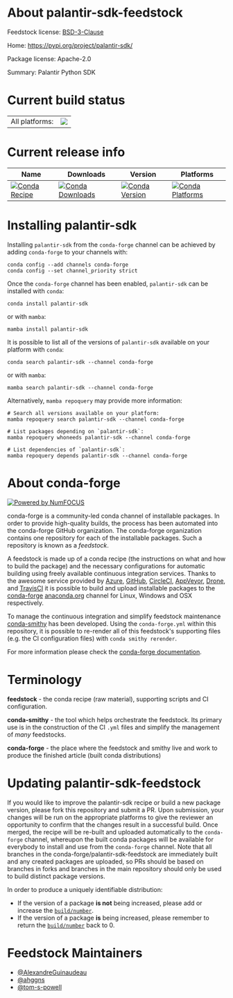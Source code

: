 About palantir-sdk-feedstock
============================

Feedstock license: [BSD-3-Clause](https://github.com/conda-forge/palantir-sdk-feedstock/blob/main/LICENSE.txt)

Home: https://pypi.org/project/palantir-sdk/

Package license: Apache-2.0

Summary: Palantir Python SDK

Current build status
====================


<table><tr><td>All platforms:</td>
    <td>
      <a href="https://dev.azure.com/conda-forge/feedstock-builds/_build/latest?definitionId=16030&branchName=main">
        <img src="https://dev.azure.com/conda-forge/feedstock-builds/_apis/build/status/palantir-sdk-feedstock?branchName=main">
      </a>
    </td>
  </tr>
</table>

Current release info
====================

| Name | Downloads | Version | Platforms |
| --- | --- | --- | --- |
| [![Conda Recipe](https://img.shields.io/badge/recipe-palantir--sdk-green.svg)](https://anaconda.org/conda-forge/palantir-sdk) | [![Conda Downloads](https://img.shields.io/conda/dn/conda-forge/palantir-sdk.svg)](https://anaconda.org/conda-forge/palantir-sdk) | [![Conda Version](https://img.shields.io/conda/vn/conda-forge/palantir-sdk.svg)](https://anaconda.org/conda-forge/palantir-sdk) | [![Conda Platforms](https://img.shields.io/conda/pn/conda-forge/palantir-sdk.svg)](https://anaconda.org/conda-forge/palantir-sdk) |

Installing palantir-sdk
=======================

Installing `palantir-sdk` from the `conda-forge` channel can be achieved by adding `conda-forge` to your channels with:

```
conda config --add channels conda-forge
conda config --set channel_priority strict
```

Once the `conda-forge` channel has been enabled, `palantir-sdk` can be installed with `conda`:

```
conda install palantir-sdk
```

or with `mamba`:

```
mamba install palantir-sdk
```

It is possible to list all of the versions of `palantir-sdk` available on your platform with `conda`:

```
conda search palantir-sdk --channel conda-forge
```

or with `mamba`:

```
mamba search palantir-sdk --channel conda-forge
```

Alternatively, `mamba repoquery` may provide more information:

```
# Search all versions available on your platform:
mamba repoquery search palantir-sdk --channel conda-forge

# List packages depending on `palantir-sdk`:
mamba repoquery whoneeds palantir-sdk --channel conda-forge

# List dependencies of `palantir-sdk`:
mamba repoquery depends palantir-sdk --channel conda-forge
```


About conda-forge
=================

[![Powered by
NumFOCUS](https://img.shields.io/badge/powered%20by-NumFOCUS-orange.svg?style=flat&colorA=E1523D&colorB=007D8A)](https://numfocus.org)

conda-forge is a community-led conda channel of installable packages.
In order to provide high-quality builds, the process has been automated into the
conda-forge GitHub organization. The conda-forge organization contains one repository
for each of the installable packages. Such a repository is known as a *feedstock*.

A feedstock is made up of a conda recipe (the instructions on what and how to build
the package) and the necessary configurations for automatic building using freely
available continuous integration services. Thanks to the awesome service provided by
[Azure](https://azure.microsoft.com/en-us/services/devops/), [GitHub](https://github.com/),
[CircleCI](https://circleci.com/), [AppVeyor](https://www.appveyor.com/),
[Drone](https://cloud.drone.io/welcome), and [TravisCI](https://travis-ci.com/)
it is possible to build and upload installable packages to the
[conda-forge](https://anaconda.org/conda-forge) [anaconda.org](https://anaconda.org/)
channel for Linux, Windows and OSX respectively.

To manage the continuous integration and simplify feedstock maintenance
[conda-smithy](https://github.com/conda-forge/conda-smithy) has been developed.
Using the ``conda-forge.yml`` within this repository, it is possible to re-render all of
this feedstock's supporting files (e.g. the CI configuration files) with ``conda smithy rerender``.

For more information please check the [conda-forge documentation](https://conda-forge.org/docs/).

Terminology
===========

**feedstock** - the conda recipe (raw material), supporting scripts and CI configuration.

**conda-smithy** - the tool which helps orchestrate the feedstock.
                   Its primary use is in the construction of the CI ``.yml`` files
                   and simplify the management of *many* feedstocks.

**conda-forge** - the place where the feedstock and smithy live and work to
                  produce the finished article (built conda distributions)


Updating palantir-sdk-feedstock
===============================

If you would like to improve the palantir-sdk recipe or build a new
package version, please fork this repository and submit a PR. Upon submission,
your changes will be run on the appropriate platforms to give the reviewer an
opportunity to confirm that the changes result in a successful build. Once
merged, the recipe will be re-built and uploaded automatically to the
`conda-forge` channel, whereupon the built conda packages will be available for
everybody to install and use from the `conda-forge` channel.
Note that all branches in the conda-forge/palantir-sdk-feedstock are
immediately built and any created packages are uploaded, so PRs should be based
on branches in forks and branches in the main repository should only be used to
build distinct package versions.

In order to produce a uniquely identifiable distribution:
 * If the version of a package **is not** being increased, please add or increase
   the [``build/number``](https://docs.conda.io/projects/conda-build/en/latest/resources/define-metadata.html#build-number-and-string).
 * If the version of a package **is** being increased, please remember to return
   the [``build/number``](https://docs.conda.io/projects/conda-build/en/latest/resources/define-metadata.html#build-number-and-string)
   back to 0.

Feedstock Maintainers
=====================

* [@AlexandreGuinaudeau](https://github.com/AlexandreGuinaudeau/)
* [@ahggns](https://github.com/ahggns/)
* [@tom-s-powell](https://github.com/tom-s-powell/)

